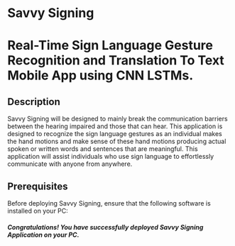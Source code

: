 
# Savvy Signing
# Real-Time Sign Language Gesture Recognition and Translation To Text Mobile App using CNN LSTMs.

## Description

Savvy Signing will be designed to mainly break the communication barriers between the hearing impaired and those that can hear. This application is designed to recognize the sign language gestures as an individual makes the hand motions and make sense of these hand motions producing actual spoken or written words and sentences that are meaningful. This application will assist individuals who use sign language to effortlessly communicate with anyone from anywhere. 

## Prerequisites

Before deploying Savvy Signing, ensure that the following software is installed on your PC:

##### Congratulations! You have successfully deployed Savvy Signing Application on your PC.
